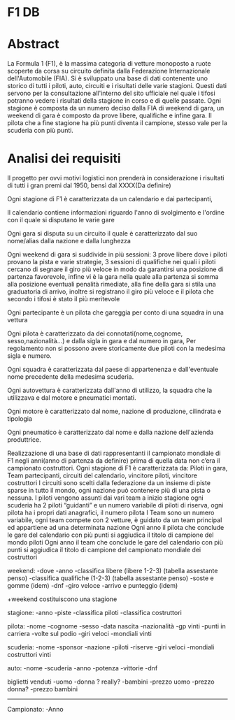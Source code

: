 # F1 DB

# Abstract
La Formula 1 (F1), è la massima categoria di vetture monoposto a ruote scoperte da corsa su circuito definita dalla Federazione Internazionale dell'Automobile (FIA). 
Si è sviluppato una base di dati contenente uno storico di tutti i piloti, auto, circuiti e i risultati delle varie stagioni.
Questi dati servono per la consultazione all'interno del sito ufficiale nel quale i tifosi potranno vedere i risultati della stagione in corso e di quelle passate.
Ogni stagione è composta da un numero deciso dalla FIA di weekend di gara, un weekend di gara è composto da prove libere, qualifiche e infine gara.
Il pilota che a fine stagione ha più punti diventa il campione, stesso vale per la scuderia con più punti.

# Analisi dei requisiti
Il progetto per ovvi motivi logistici non prenderà in considerazione i risultati di tutti i gran premi dal 1950, bensì dal XXXX(Da definire)

Ogni stagione di F1 è caratterizzata da un calendario e dai partecipanti,

Il calendario contiene informazioni riguardo l'anno di svolgimento e l'ordine con il quale si disputano le varie gare

Ogni gara si disputa su un circuito il quale è caratterizzato dal suo nome/alias dalla nazione e dalla lunghezza

Ogni weekend di gara si suddivide in più sessioni: 3 prove libere dove i piloti provano la pista e varie strategie, 3 sessioni di qualifiche nei quali i piloti cercano di segnare il giro più veloce in modo da garantirsi una posizione di partenza favorevole, infine vi è la gara nella quale alla partenza si somma alla posizione eventuali penalità rimediate, alla fine della gara si stila una graduatoria di arrivo, inoltre si registrano il giro più veloce e il pilota che secondo i tifosi è stato il più meritevole

Ogni partecipante è un pilota che gareggia per conto di una squadra in una vettura

Ogni pilota è caratterizzato da dei connotati(nome,cognome, sesso,nazionalità...) e dalla sigla in gara e dal numero in gara, Per regolamento non si possono avere storicamente due piloti con la medesima sigla e numero.

Ogni squadra è caratterizzata dal paese di appartenenza e dall'eventuale nome precedente della medesima scuderia.

Ogni autovettura è caratterizzata dall'anno di utilizzo, la squadra che la utilizzava e dal motore e pneumatici montati.

Ogni motore è caratterizzato dal nome, nazione di produzione, cilindrata e tipologia

Ogni pneumatico è caratterizzato dal nome e dalla nazione dell'azienda produttrice.

























Realizzazione di una base di dati rappresentanti il campionato mondiale di F1 negli anni(anno di partenza da definire) prima di quella data non c’era il campionato costruttori.
Ogni stagione di F1 è caratterizzata da: Piloti in gara, Team partecipanti, circuiti del calendario, vincitore piloti, vincitore costruttori
I circuiti sono scelti dalla federazione da un insieme di piste sparse in tutto il mondo, ogni nazione può contenere più di una pista o nessuna.
I piloti vengono assunti dai vari team a inizio stagione ogni scuderia ha 2 piloti “guidanti” e un numero variabile di piloti di riserva, ogni pilota ha i propri dati anagrafici, il numero pilota
I Team sono un numero variabile, ogni team compete con 2 vetture, è guidato da un team principal ed appartiene ad una determinata nazione
Ogni anno il pilota che conclude le gare del calendario con più punti si aggiudica il titolo di campione del mondo piloti
Ogni anno il team che conclude le gare del calendario con più punti si aggiudica il titolo di campione del campionato mondiale dei costruttori




weekend:
-dove
-anno
-classifica libere (libere 1-2-3) (tabella assestante penso)
-classifica qualifiche (1-2-3) (tabella assestante penso)
-soste e gomme (idem)
-dnf
-giro veloce
-arrivo e punteggio (idem)


+weekend costituiscono una stagione

stagione:
-anno
-piste
-classifica piloti
-classifica costruttori


pilota:
-nome
-cognome
-sesso
-data nascita
-nazionalità
-gp vinti
-punti in carriera
-volte sul podio
-giri veloci
-mondiali vinti

scuderia:
-nome
-sponsor
-nazione
-piloti
-riserve
-giri veloci
-mondiali costruttori vinti

auto:
-nome
-scuderia
-anno
-potenza
-vittorie
-dnf


biglietti venduti
-uomo
-donna ? really?
-bambini 
-prezzo uomo
-prezzo donna?
-prezzo bambini

 ----------------------------------------------------------------------


Campionato:
-Anno
